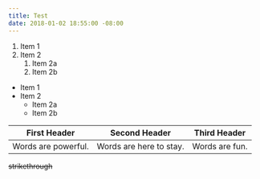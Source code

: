 ```yaml
---
title: Test
date: 2018-01-02 18:55:00 -08:00
---
```


1. Item 1
2. Item 2
   1. Item 2a
   2. Item 2b

* Item 1
* Item 2
  * Item 2a
  * Item 2b

First Header | Second Header | Third Header 
------------ | ------------- | -------------
Words are powerful. | Words are here to stay. | Words are fun. 

~~strikethrough~~